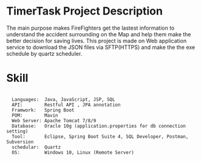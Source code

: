 # TimerTask Project Description 
<p>
The main purpose makes FireFighters get the lastest information to understand the accident surrounding on the Map and help them make the better decision for saving lives. This project is made on Web application service to download the JSON files via SFTP(HTTPS) and make the the exe schedule by quartz scheduler. 
</p>

# Skill
<pre><code>
  Languages:  Java, JavaScript, JSP, SQL
  API:        Restful API , JPA annotation
  Framwork:   Spring Boot
  POM:        Mavin 
  Web Server: Apache Tomcat 7/8/9
  Database:   Oracle 10g (application.properties for db connection setting)
  Tool:       Eclipse, Spring Boot Suite 4, SQL Developer, Postman, Subversion
  schedular:  Quartz
  OS:         Windows 10, Linux (Remote Server)
</code></pre>

